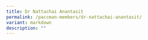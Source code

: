 ```yaml
---
title: Dr Nattachai Anantasit
permalink: /paccman-members/dr-nattachai-anantasit/
variant: markdown
description: ""
---
```

